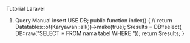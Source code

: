 Tutorial Laravel
1. Query Manual 
   insert USE DB;
    public function index() {
        // return Datatables::of(Karyawan::all())->make(true);
        $results = DB::select( DB::raw("SELECT * FROM nama tabel WHERE "));
        return $results;
    }
